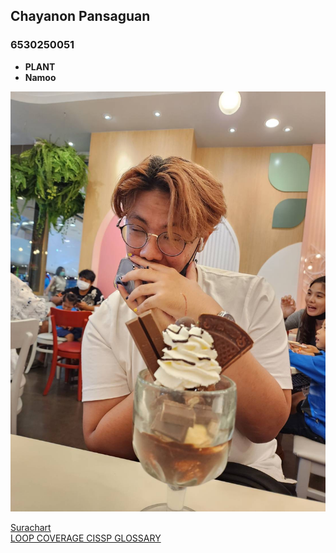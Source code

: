 ## Chayanon Pansaguan  
### 6530250051  

- **PLANT**  
- **Namoo**  

![IMG_1580](images/im.jpeg)


  

[Surachart](https://srchx.github.io/)  
[LOOP COVERAGE CISSP GLOSSARY](https://plantzaza.github.io/loopcoverage)  


